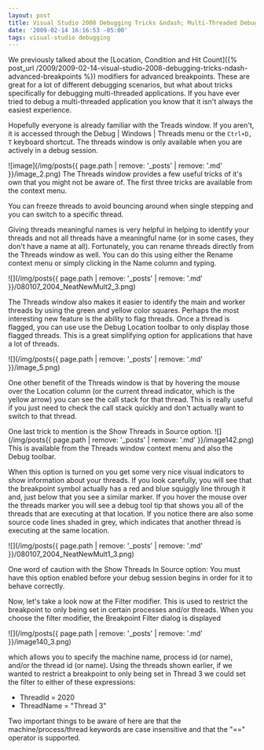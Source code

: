 ```yaml
---
layout: post
title: Visual Studio 2008 Debugging Tricks &ndash; Multi-Threaded Debugging
date: '2009-02-14 16:16:53 -05:00'
tags: visual-studio debugging
---
```


We previously talked about the [Location, Condition and Hit Count]({% post_url /2009/2009-02-14-visual-studio-2008-debugging-tricks-ndash-advanced-breakpoints %}) modifiers for advanced breakpoints. These are great for a lot of different debugging scenarios, but what about tricks specifically for debugging multi-threaded applications. If you have ever tried to debug a multi-threaded application you know that it isn't always the easiest experience. 

Hopefully everyone is already familiar with the Treads window. If you aren't, it is accessed through the Debug \| Windows \| Threads menu or the `Ctrl+D, T` keyboard shortcut. The threads window is only available when you are actively in a debug session.

![image](/img/posts{{ page.path | remove: '_posts' | remove: '.md' }}/image_2.png) The Threads window provides a few useful tricks of it's own that you might not be aware of. The first three tricks are available from the context menu.

You can freeze threads to avoid bouncing around when single stepping and you can switch to a specific thread.

Giving threads meaningful names is very helpful in helping to identify your threads and not all threads have a meaningful name (or in some cases, they don't have a name at all). Fortunately, you can rename threads directly from the Threads window as well. You can do this using either the Rename context menu or simply clicking in the Name column and typing.

![](/img/posts{{ page.path | remove: '_posts' | remove: '.md' }}/080107_2004_NeatNewMult2_3.png)  

The Threads window also makes it easier to identify the main and worker threads by using the green and yellow color squares. Perhaps the most interesting new feature is the ability to flag threads. Once a thread is flagged, you can use use the Debug Location toolbar to only display those flagged threads. This is a great simplifying option for applications that have a lot of threads.

![](/img/posts{{ page.path | remove: '_posts' | remove: '.md' }}/image_5.png) 

One other benefit of the Threads window is that by hovering the mouse over the Location column (or the current thread indicator, which is the yellow arrow) you can see the call stack for that thread. This is really useful if you just need to check the call stack quickly and don't actually want to switch to that thread.

One last trick to mention is the Show Threads in Source option. ![](/img/posts{{ page.path | remove: '_posts' | remove: '.md' }}/image142.png) This is available from the Threads window context menu and also the Debug toolbar. 

When this option is turned on you get some very nice visual indicators to show information about your threads. If you look carefully, you will see that the breakpoint symbol actually has a red and blue squiggly line through it and, just below that you see a similar marker. If you hover the mouse over the threads marker you will see a debug tool tip that shows you all of the threads that are executing at that location. If you notice there are also some source code lines shaded in grey, which indicates that another thread is executing at the same location. 

![](/img/posts{{ page.path | remove: '_posts' | remove: '.md' }}/080107_2004_NeatNewMult1_3.png) 

One word of caution with the Show Threads In Source option: You must have this option enabled before your debug session begins in order for it to behave correctly.

Now, let's take a look now at the Filter modifier. This is used to restrict the breakpoint to only being set in certain processes and/or threads. When you choose the filter modifier, the Breakpoint Filter dialog is displayed

![](/img/posts{{ page.path | remove: '_posts' | remove: '.md' }}/image140_3.png)

which allows you to specify the machine name, process id (or name), and/or the thread id (or name). Using the threads shown earlier, if we wanted to restrict a breakpoint to only being set in Thread 3 we could set the filter to either of these expressions:

* ThreadId = 2020 
* ThreadName = "Thread 3"   

Two important things to be aware of here are that the machine/process/thread keywords are case insensitive and that the "==" operator is supported.
